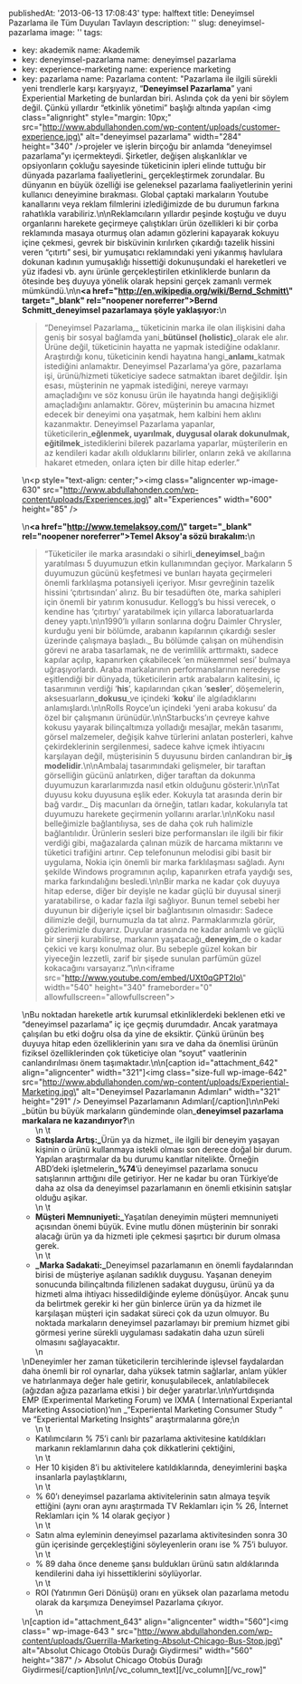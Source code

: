 publishedAt: '2013-06-13 17:08:43'
type: halftext
title: Deneyimsel Pazarlama ile Tüm Duyuları Tavlayın
description: ''
slug: deneyimsel-pazarlama
image: ''
tags:
  - key: akademik
    name: Akademik
  - key: deneyimsel-pazarlama
    name: deneyimsel pazarlama
  - key: experience-marketing
    name: experience marketing
  - key: pazarlama
    name: Pazarlama
content: "Pazarlama ile ilgili sürekli yeni trendlerle karşı karşıyayız, “<strong>Deneyimsel Pazarlama</strong>” yani Experiential Marketing de bunlardan biri. Aslında çok da yeni bir söylem değil. Çünkü yıllardır “etkinlik yönetimi” başlığı altında yapılan <img class=\"alignright\" style=\"margin: 10px;\" src=\"http://www.abdullahonden.com/wp-content/uploads/customer-experience.jpg\" alt=\"deneyimsel pazarlama\" width=\"284\" height=\"340\" />projeler ve işlerin birçoğu bir anlamda “deneyimsel pazarlama”yı içermekteydi. Şirketler, değişen alışkanlıklar ve opsiyonların çokluğu sayesinde tüketicinin ipleri elinde tuttuğu bir dünyada pazarlama faaliyetlerini\_ gerçekleştirmek zorundalar. Bu dünyanın en büyük özelliği ise geleneksel pazarlama faaliyetlerinin yerini kullanıcı deneyimine bırakması. Global çaptaki markaların Youtube kanallarını veya reklam filmlerini izlediğimizde de bu durumun farkına rahatlıkla varabiliriz.\n\nReklamcıların yıllardır peşinde koştuğu ve duyu organlarını harekete geçirmeye çalıştıkları ürün özellikleri ki bir çorba reklamında masaya oturmuş olan adamın gözlerini kapayarak kokuyu içine çekmesi, gevrek bir bisküvinin kırılırken çıkardığı tazelik hissini veren “çıtırtı” sesi, bir yumuşatıcı reklamındaki yeni yıkanmış havlulara dokunan kadının yumuşaklığı hissettiği dokunuşundaki el hareketleri ve yüz ifadesi vb. aynı ürünle gerçekleştirilen etkinliklerde bunların da ötesinde beş duyuya yönelik olarak hepsini gerçek zamanlı vermek mümkündü.\n\n<strong><a href=\"http://en.wikipedia.org/wiki/Bernd_Schmitt\" target=\"_blank\" rel=\"noopener noreferrer\">Bernd Schmitt</a>\_deneyimsel pazarlamaya şöyle yaklaşıyor:</strong>\n<blockquote>“Deneyimsel Pazarlama,\_ tüketicinin marka ile olan ilişkisini daha geniş bir sosyal bağlamda yani\_<strong>bütünsel (holistic)</strong>\_olarak ele alır. Ürüne değil, tüketicinin hayatta ne yapmak istediğine odaklanır. Araştırdığı konu, tüketicinin kendi hayatına hangi\_<strong>anlamı</strong>\_katmak istediğini anlamaktır. Deneyimsel Pazarlama’ya göre, pazarlama işi, ürünü/hizmeti tüketiciye sadece satmaktan ibaret değildir. İşin esası, müşterinin ne yapmak istediğini, nereye varmayı amaçladığını ve söz konusu ürün ile hayatında hangi değişikliği amaçladığını anlamaktır. Görev, müşterinin bu amacına hizmet edecek bir deneyimi ona yaşatmak, hem kalbini hem aklını kazanmaktır. Deneyimsel Pazarlama yapanlar, tüketicilerin\_<strong>eğlenmek, uyarılmak, duygusal olarak dokunulmak, eğitilmek</strong>\_istediklerini bilerek pazarlama yaparlar, müşterilerin en az kendileri kadar akıllı olduklarını bilirler, onların zekâ ve akıllarına hakaret etmeden, onlara içten bir dille hitap ederler.”</blockquote>\n<p style=\"text-align: center;\"><img class=\"aligncenter wp-image-630\" src=\"http://www.abdullahonden.com/wp-content/uploads/Experiences.jpg\" alt=\"Experiences\" width=\"600\" height=\"85\" /></p>\n<strong><a href=\"http://www.temelaksoy.com/\" target=\"_blank\" rel=\"noopener noreferrer\">Temel Aksoy</a>'a sözü bırakalım:</strong>\n<blockquote>“Tüketiciler ile marka arasındaki o sihirli\_<strong>deneyimsel</strong>\_bağın yaratılması 5 duyumuzun etkin kullanımından geçiyor. Markaların 5 duyumuzun gücünü keşfetmesi ve bunları hayata geçirmeleri önemli farklılaşma potansiyeli içeriyor. Mısır gevreğinin tazelik hissini ‘çıtırtısından’ alırız. Bu bir tesadüften öte, marka sahipleri için önemli bir yatırım konusudur. Kellogg’s bu hissi verecek, o kendine has ‘çıtırtıyı’ yaratabilmek için yıllarca laboratuarlarda deney yaptı.\n\n1990’lı yılların sonlarına doğru Daimler Chrysler, kurduğu yeni bir bölümde, arabanın kapılarının çıkardığı sesler üzerinde çalışmaya başladı.\_ Bu bölümde çalışan on mühendisin görevi ne araba tasarlamak, ne de verimlilik arttırmaktı, sadece kapılar açılıp, kapanırken çıkabilecek ‘en mükemmel sesi’ bulmaya uğraşıyorlardı. Araba markalarının performanslarının neredeyse eşitlendiği bir dünyada, tüketicilerin artık arabaların kalitesini, iç tasarımının verdiği ‘<strong>his</strong>’, kapılarından çıkan ‘<strong>sesler</strong>’, döşemelerin, aksesuarların\_<strong>dokusu</strong>\_ve içindeki ‘<strong>koku</strong>’ ile algıladıklarını anlamışlardı.\n\nRolls Royce’un içindeki ‘yeni araba kokusu’ da özel bir çalışmanın ürünüdür.\n\nStarbucks’ın çevreye kahve kokusu yayarak bilinçaltımıza yolladığı mesajlar, mekân tasarımı, görsel malzemeler, değişik kahve türlerini anlatan posterleri, kahve çekirdeklerinin sergilenmesi, sadece kahve içmek ihtiyacını karşılayan değil, müşterisinin 5 duyusunu birden canlandıran bir\_<strong>iş modelidir</strong>.\n\nAmbalaj tasarımındaki gelişmeler, bir taraftan görselliğin gücünü anlatırken, diğer taraftan da dokunma duyumuzun kararlarımızda nasıl etkin olduğunu gösterir.\n\nTat duyusu koku duyusuna eşlik eder. Kokuyla tat arasında derin bir bağ vardır.\_ Diş macunları da örneğin, tatları kadar, kokularıyla tat duyumuzu harekete geçirmenin yollarını ararlar.\n\nKoku nasıl belleğimizle bağlantılıysa, ses de daha çok ruh halimizle bağlantılıdır. Ürünlerin sesleri bize performansları ile ilgili bir fikir verdiği gibi, mağazalarda çalınan müzik de harcama miktarını ve tüketici trafiğini artırır. Cep telefonunun melodisi gibi basit bir uygulama, Nokia için önemli bir marka farklılaşması sağladı. Aynı şekilde Windows programının açılıp, kapanırken etrafa yaydığı ses, marka farkındalığını besledi.\n\nBir marka ne kadar çok duyuya hitap ederse, diğer bir deyişle ne kadar güçlü bir duyusal sinerji yaratabilirse, o kadar fazla ilgi sağlıyor. Bunun temel sebebi her duyunun bir diğeriyle içsel bir bağlantısının olmasıdır: Sadece dilimizle değil, burnumuzla da tat alırız. Parmaklarımızla görür, gözlerimizle duyarız. Duyular arasında ne kadar anlamlı ve güçlü bir sinerji kurabilirse, markanın yaşatacağı\_<strong>deneyim</strong>\_de o kadar çekici ve karşı konulmaz olur. Bu sebeple güzel kokan bir yiyeceğin lezzetli, zarif bir şişede sunulan parfümün güzel kokacağını varsayarız.”\n\n<iframe src=\"http://www.youtube.com/embed/UXt0qGPT2lo\" width=\"540\" height=\"340\" frameborder=\"0\" allowfullscreen=\"allowfullscreen\"></iframe></blockquote>\nBu noktadan hareketle artık kurumsal etkinliklerdeki beklenen etki ve “deneyimsel pazarlama” iç içe geçmiş durumdadır. Ancak yaratmaya çalışılan bu etki doğru olsa da yine de eksiktir. Çünkü ürünün beş duyuya hitap eden özelliklerinin yanı sıra ve daha da önemlisi ürünün fiziksel özelliklerinden çok tüketiciye olan “soyut” vaatlerinin canlandırılması önem taşımaktadır.\n\n[caption id=\"attachment_642\" align=\"aligncenter\" width=\"321\"]<img class=\"size-full wp-image-642\" src=\"http://www.abdullahonden.com/wp-content/uploads/Experiential-Marketing.jpg\" alt=\"Deneyimsel Pazarlamanın Adımları\" width=\"321\" height=\"291\" /> Deneyimsel Pazarlamanın Adımları[/caption]\n\nPeki \_bütün bu büyük markaların gündeminde olan\_<strong>deneyimsel pazarlama markalara ne kazandırıyor?</strong>\n<ul>\n \t<li><strong><strong>Satışlarda Artış:\_</strong></strong>Ürün ya da hizmet\_ ile ilgili bir deneyim yaşayan kişinin o ürünü kullanmaya istekli olması son derece doğal bir durum. Yapılan araştırmalar da bu durumu kanıtlar nitelikte. Örneğin ABD’deki işletmelerin<strong>\_%74</strong>’ü deneyimsel pazarlama sonucu satışlarının arttığını dile getiriyor. Her ne kadar bu oran Türkiye’de daha az olsa da deneyimsel pazarlamanın en önemli etkisinin satışlar olduğu aşikar.</li>\n \t<li><strong>Müşteri Memnuniyeti:\_</strong>Yaşatılan deneyimin müşteri memnuniyeti açısından önemi büyük. Evine mutlu dönen müşterinin bir sonraki alacağı ürün ya da hizmeti iple çekmesi şaşırtıcı bir durum olmasa gerek.</li>\n \t<li><strong>\_Marka Sadakati:\_</strong>Deneyimsel pazarlamanın en önemli faydalarından birisi de müşteriye aşılanan sadıklık duygusu. Yaşanan deneyim sonucunda bilinçaltında filizlenen sadakat duygusu, ürünü ya da hizmeti alma ihtiyacı hissedildiğinde eyleme dönüşüyor. Ancak şunu da belirtmek gerekir ki her gün binlerce ürün ya da hizmet ile karşılaşan müşteri için sadakat süreci çok da uzun olmuyor. Bu noktada markaların deneyimsel pazarlamayı bir premium hizmet gibi görmesi yerine sürekli uygulaması sadakatin daha uzun süreli olmasını sağlayacaktır.</li>\n</ul>\nDeneyimler her zaman tüketicilerin tercihlerinde işlevsel faydalardan daha önemli bir rol oynarlar, daha yüksek tatmin sağlarlar, anlam yükler ve hatırlanmaya değer hale getirir, konuşulabilecek, anlatılabilecek (ağızdan ağıza pazarlama etkisi ) bir değer yaratırlar.\n\nYurtdışında EMP (Experimental Marketing Forum) ve IXMA ( International Experiantal Marketing Associotion)’nın \_“Experiental Marketing Consumer Study “ ve “Experiental Marketing Insights” araştırmalarına göre;\n<ul>\n \t<li>Katılımcıların % 75’i canlı bir pazarlama aktivitesine katıldıkları markanın reklamlarının daha çok dikkatlerini çektiğini,</li>\n \t<li>Her 10 kişiden 8’i bu aktivitelere katıldıklarında, deneyimlerini başka insanlarla paylaştıklarını,</li>\n \t<li>% 60’ı deneyimsel pazarlama aktivitelerinin satın almaya teşvik ettiğini (aynı oran aynı araştırmada TV Reklamları için % 26, İnternet Reklamları için % 14 olarak geçiyor )</li>\n \t<li>Satın alma eyleminin deneyimsel pazarlama aktivitesinden sonra 30 gün içerisinde gerçekleştiğini söyleyenlerin oranı ise % 75’i buluyor.</li>\n \t<li>% 89 daha önce deneme şansı buldukları ürünü satın aldıklarında kendilerini daha iyi hissettiklerini söylüyorlar.</li>\n \t<li>ROI (Yatırımın Geri Dönüşü) oranı en yüksek olan pazarlama metodu olarak da karşımıza Deneyimsel Pazarlama çıkıyor.</li>\n</ul>\n[caption id=\"attachment_643\" align=\"aligncenter\" width=\"560\"]<img class=\" wp-image-643 \" src=\"http://www.abdullahonden.com/wp-content/uploads/Guerrilla-Marketing-Absolut-Chicago-Bus-Stop.jpg\" alt=\"Absolut Chicago Otobüs Durağı Giydirmesi\" width=\"560\" height=\"387\" /> Absolut Chicago Otobüs Durağı Giydirmesi[/caption]\n\n[/vc_column_text][/vc_column][/vc_row]"
